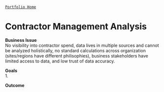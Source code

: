 [`Portfolio Home`](https://github.com/hayley-boll/portfolio/edit/main/README.md)  

# Contractor Management Analysis

**Business Issue**  
No visibility into contractor spend, data lives in multiple sources and cannot be analyzed holistically, no standard calculations across organization (sites/regions have different philisophies), business stakeholders have limited access to data, and low trust of data accuracy.

**Goals**  
1. 

**Outcome**
